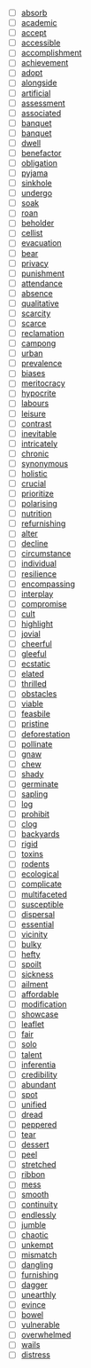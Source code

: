 - [ ] [absorb](../words/absorb.md)
- [ ] [academic](../words/academic.md)
- [ ] [accept](../words/accept.md)
- [ ] [accessible](../words/accessible.md)
- [ ] [accomplishment](../words/accomplishment.md)
- [ ] [achievement](../words/achievement.md)
- [ ] [adopt](../words/adopt.md)
- [ ] [alongside](../words/alongside.md)
- [ ] [artificial](../words/artificial.md)
- [ ] [assessment](../words/assessment.md)
- [ ] [associated](../words/associated.md)
- [ ] [banquet](../words/banquet.md)
- [ ] [banquet](../words/banquet.md)
- [ ] [dwell](../words/dwell.md)
- [ ] [benefactor](../words/benefactor.md)
- [ ] [obligation](../words/obligation.md)
- [ ] [pyjama](../words/pyjama.md)
- [ ] [sinkhole](../words/sinkhole.md)
- [ ] [undergo](../words/undergo.md)
- [ ] [soak](../words/soak.md)
- [ ] [roan](../words/roan.md)
- [ ] [beholder](../words/beholder.md)
- [ ] [cellist](../words/cellist.md)
- [ ] [evacuation](../words/evacuation.md)
- [ ] [bear](../words/bear.md)
- [ ] [privacy](../words/privacy.md)
- [ ] [punishment](../words/punishment.md)
- [ ] [attendance](../words/attendance.md)
- [ ] [absence](../words/absence.md)
- [ ] [qualitative](../words/qualitative.md)
- [ ] [scarcity](../words/scarcity.md)
- [ ] [scarce](../words/scarce.md)
- [ ] [reclamation](../words/reclamation.md)
- [ ] [campong](../words/campong.md)
- [ ] [urban](../words/urban.md)
- [ ] [prevalence](../words/prevalence.md)
- [ ] [biases](../words/biases.md)
- [ ] [meritocracy](../words/meritocracy.md)
- [ ] [hypocrite](../words/hypocrite.md)
- [ ] [labours](../words/labours.md)
- [ ] [leisure](../words/leisure.md)
- [ ] [contrast](../words/contrast.md)
- [ ] [inevitable](inevitable.md)
- [ ] [intricately](../words/intricately.md)
- [ ] [chronic](../words/chronic.md)
- [ ] [synonymous](../words/synonymous.md)
- [ ] [holistic](../words/holistic.md)
- [ ] [crucial](../words/crucial.md)
- [ ] [prioritize](../words/prioritize.md)
- [ ] [polarising](../words/polarising.md)
- [ ] [nutrition](../words/nutrition.md)
- [ ] [refurnishing](../words/refurnishing.md)
- [ ] [alter](../words/alter.md)
- [ ] [decline](../words/decline.md)
- [ ] [circumstance](../words/circumstance.md)
- [ ] [individual](../words/individual.md)
- [ ] [resilience](../words/resilience.md)
- [ ] [encompassing](encompassing.md)
- [ ] [interplay](../words/interplay.md)
- [ ] [compromise](../words/compromise.md)
- [ ] [cult](../words/cult.md)
- [ ] [highlight](../words/highlight.md)
- [ ] [jovial](../words/jovial.md)
- [ ] [cheerful](../words/cheerful.md)
- [ ] [gleeful](../words/gleeful.md)
- [ ] [ecstatic](../words/ecstatic.md)
- [ ] [elated](elated.md)
- [ ] [thrilled](../words/thrilled.md)
- [ ] [obstacles](../words/obstacles.md)
- [ ] [viable](../words/viable.md)
- [ ] [feasbile](../words/feasbile.md)
- [ ] [pristine](../words/pristine.md)
- [ ] [deforestation](../words/deforestation.md)
- [ ] [pollinate](pollinate.md)
- [ ] [gnaw](../words/gnaw.md)
- [ ] [chew](../words/chew.md)
- [ ] [shady](../words/shady.md)
- [ ] [germinate](../words/germinate.md)
- [ ] [sapling](../words/sapling.md)
- [ ] [log](../words/log.md)
- [ ] [prohibit](../words/prohibit.md)
- [ ] [clog](../words/clog.md)
- [ ] [backyards](../words/backyards.md)
- [ ] [rigid](../words/rigid.md)
- [ ] [toxins](../words/toxins.md)
- [ ] [rodents](../words/rodents.md)
- [ ] [ecological](../words/ecological.md)
- [ ] [complicate](../words/complicate.md)
- [ ] [multifaceted](multifaceted.md)
- [ ] [susceptible](../words/susceptible.md)
- [ ] [dispersal](../words/dispersal.md)
- [ ] [essential](../words/essential.md)
- [ ] [vicinity](../words/vicinity.md)
- [ ] [bulky](../words/bulky.md)
- [ ] [hefty](../words/hefty.md)
- [ ] [spoilt](../words/spoilt.md)
- [ ] [sickness](../words/sickness.md)
- [ ] [ailment](../words/ailment.md)
- [ ] [affordable](../words/affordable.md)
- [ ] [modification](../words/modification.md)
- [ ] [showcase](../words/showcase.md)
- [ ] [leaflet](../words/leaflet.md)
- [ ] [fair](../words/fair.md)
- [ ] [solo](../words/solo.md)
- [ ] [talent](../words/talent.md)
- [ ] [inferentia](../words/inferentia.md)
- [ ] [credibility](../words/credibility.md)
- [ ] [abundant](../words/abundant.md) 
- [ ] [spot](../words/spot.md) 
- [ ] [unified](../words/unified.md) 
- [ ] [dread](../words/dread.md) 
- [ ] [peppered](../words/peppered.md) 
- [ ] [tear](../words/tear.md) 
- [ ] [dessert](../words/dessert.md) 
- [ ] [peel](../words/peel.md) 
- [ ] [stretched](../words/stretched.md) 
- [ ] [ribbon](../words/ribbon.md) 
- [ ] [mess](../words/mess.md) 
- [ ] [smooth](../words/smooth.md) 
- [ ] [continuity](../words/continuity.md) 
- [ ] [endlessly](../words/endlessly.md) 
- [ ] [jumble](jumble.md) 
- [ ] [chaotic](../words/chaotic.md) 
- [ ] [unkempt](../words/unkempt.md) 
- [ ] [mismatch](../words/mismatch.md) 
- [ ] [dangling](../words/dangling.md) 
- [ ] [furnishing](../words/furnishing.md) 
- [ ] [dagger](../words/dagger.md) 
- [ ] [unearthly](../words/unearthly.md) 
- [ ] [evince](../words/evince.md) 
- [ ] [bowel](../words/bowel.md) 
- [ ] [vulnerable](../words/vulnerable.md) 
- [ ] [overwhelmed](../words/overwhelmed.md) 
- [ ] [wails](../words/wails.md) 
- [ ] [distress](../words/distress.md) 